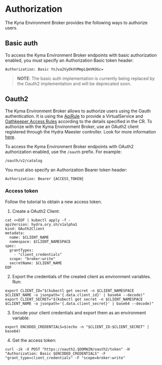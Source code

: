 # Authorization

The Kyna Environment Broker provides the following ways to authorize users.

## Basic auth

To access the Kyma Environment Broker endpoints with basic authorization enabled, you must specify an Authorization Basic token header:

```
Authorization: Basic YnJva2VyOkVVMmpLQmVKOGc=
```

>**NOTE**: The basic auth implementation is currently being replaced by the Oauth2 implementation and will be deprecated soon.

## Oauth2

The Kyma Environment Broker allows to authorize users using the Oauth authentication. It is using the [ApiRule](https://github.com/kyma-project/kyma/blob/master/docs/api-gateway-v2/06-01-apirule.md) to provide a VirtualService and [Oathkeeper Access Rules](https://www.ory.sh/docs/oathkeeper/api-access-rules) according to the details specified in the CR.
To authorize with the Kyma Environment Broker, use an OAuth2 client registered through the Hydra Maester controller. Look for more information [here](https://github.com/kyma-project/kyma/blob/master/docs/api-gateway-v2/08-01-exposesecure.md#register-an-oauth2-client-and-get-tokens).

To access the Kyma Environment Broker endpoints with OAuth2 authorization enabled, use the `/oauth` prefix. For example:

```
/oauth/v2/catalog
```

You must also specify an Authorization Bearer token header:

```
Authorization: Bearer {ACCESS_TOKEN}
```

### Access token

Follow the tutorial to obtain a new access token.

1. Create a OAuth2 Client:

  ```shell
  cat <<EOF | kubectl apply -f -
  apiVersion: hydra.ory.sh/v1alpha1
  kind: OAuth2Client
  metadata:
    name: $CLIENT_NAME
    namespace: $CLIENT_NAMESPACE
  spec:
    grantTypes:
      - "client_credentials"
    scope: "broker:write"
    secretName: $CLIENT_NAME
  EOF
  ```

2. Export the credentials of the created client as environment variables. Run:

  ```shell
  export CLIENT_ID="$(kubectl get secret -n $CLIENT_NAMESPACE $CLIENT_NAME -o jsonpath='{.data.client_id}' | base64 --decode)"
  export CLIENT_SECRET="$(kubectl get secret -n $CLIENT_NAMESPACE $CLIENT_NAME -o jsonpath='{.data.client_secret}' | base64 --decode)"
  ```

3. Encode your client credentials and export them as an environment variable:

  ```shell
  export ENCODED_CREDENTIALS=$(echo -n "$CLIENT_ID:$CLIENT_SECRET" | base64)
  ```

4. Get the access token:
  ```shell
  curl -ik -X POST "https://oauth2.$DOMAIN/oauth2/token" -H "Authorization: Basic $ENCODED_CREDENTIALS" -F "grant_type=client_credentials" -F "scope=broker:write"
  ```